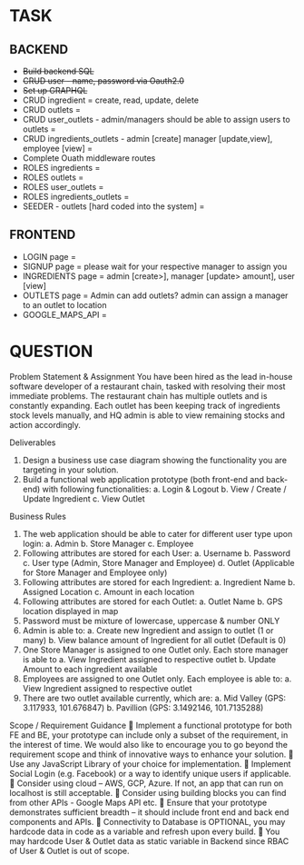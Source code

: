 # TASK
## BACKEND
- ~~Build backend SQL~~
- ~~CRUD user - name, password via Oauth2.0~~
- ~~Set up GRAPHQL~~
- CRUD ingredient = create, read, update, delete
- CRUD outlets =
- CRUD user_outlets - admin/managers should be able to assign users to outlets =
- CRUD ingredients_outlets - admin [create] manager [update,view], employee [view] =
- Complete Ouath middleware routes
- ROLES ingredients =
- ROLES outlets =
- ROLES user_outlets =
- ROLES ingredients_outlets =
- SEEDER - outlets [hard coded into the system] =

## FRONTEND
- LOGIN page =
- SIGNUP page = please wait for your respective manager to assign you
- INGREDIENTS page = admin [create>], manager [update> amount], user [view]
- OUTLETS page = Admin can add outlets? admin can assign a manager to an outlet to location
- GOOGLE_MAPS_API =

# QUESTION
Problem Statement &amp; Assignment
You have been hired as the lead in-house software developer of a restaurant chain, tasked
with resolving their most immediate problems. The restaurant chain has multiple outlets and
is constantly expanding. Each outlet has been keeping track of ingredients stock levels
manually, and HQ admin is able to view remaining stocks and action accordingly.

Deliverables
1. Design a business use case diagram showing the functionality you are targeting in
your solution.
2. Build a functional web application prototype (both front-end and back-end) with
following functionalities:
  a. Login &amp; Logout
  b. View / Create / Update Ingredient
  c. View Outlet

Business Rules
1. The web application should be able to cater for different user type upon login:
  a. Admin
  b. Store Manager
  c. Employee
2. Following attributes are stored for each User:
  a. Username
  b. Password
  c. User type (Admin, Store Manager and Employee)
  d. Outlet (Applicable for Store Manager and Employee only)
3. Following attributes are stored for each Ingredient:
  a. Ingredient Name
  b. Assigned Location
  c. Amount in each location
4. Following attributes are stored for each Outlet:
  a. Outlet Name
  b. GPS location displayed in map
5. Password must be mixture of lowercase, uppercase &amp; number ONLY
6. Admin is able to:
  a. Create new Ingredient and assign to outlet (1 or many)
  b. View balance amount of Ingredient for all outlet (Default is 0)
7. One Store Manager is assigned to one Outlet only. Each store manager is able to
  a. View Ingredient assigned to respective outlet
  b. Update Amount to each ingredient available
8. Employees are assigned to one Outlet only. Each employee is able to:
  a. View Ingredient assigned to respective outlet
9. There are two outlet available currently, which are:
  a. Mid Valley (GPS: 3.117933, 101.676847)
  b. Pavillion (GPS: 3.1492146, 101.7135288)

Scope / Requirement Guidance
 Implement a functional prototype for both FE and BE, your prototype can include only
a subset of the requirement, in the interest of time. We would also like to encourage
you to go beyond the requirement scope and think of innovative ways to enhance
your solution.
 Use any JavaScript Library of your choice for implementation.
 Implement Social Login (e.g. Facebook) or a way to identify unique users if
applicable.
 Consider using cloud – AWS, GCP, Azure. If not, an app that can run on localhost is
still acceptable.
 Consider using building blocks you can find from other APIs - Google Maps API etc.
 Ensure that your prototype demonstrates sufficient breadth – it should include front
end and back end components and APIs.
 Connectivity to Database is OPTIONAL, you may hardcode data in code as a
variable and refresh upon every build.
 You may hardcode User &amp; Outlet data as static variable in Backend since RBAC of
User &amp; Outlet is out of scope.
